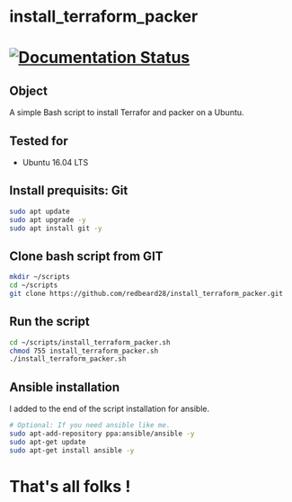 # install_terraform_packer

<h1>
  <a href='http://install-terraform-packer.readthedocs.io/en/latest/?badge=latest'>
    <img src='https://readthedocs.org/projects/install-terraform-packer/badge/?version=latest' alt='Documentation Status' />
  </a>
</h1>

## Object
A simple Bash script to install Terrafor and packer on a Ubuntu.

## Tested for
* Ubuntu 16.04 LTS

## Install prequisits: Git
```bash
sudo apt update
sudo apt upgrade -y
sudo apt install git -y
```
## Clone bash script from GIT
```bash
mkdir ~/scripts
cd ~/scripts
git clone https://github.com/redbeard28/install_terraform_packer.git
```

## Run the script
```bash
cd ~/scripts/install_terraform_packer.sh
chmod 755 install_terraform_packer.sh
./install_terraform_packer.sh
```

## Ansible installation
I added to the end of the script installation for ansible.

```bash
# Optional: If you need ansible like me.
sudo apt-add-repository ppa:ansible/ansible -y
sudo apt-get update
sudo apt-get install ansible -y
```

# That's all folks !
